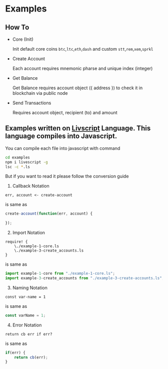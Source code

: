 # Examples 

## How To

* Core (Init)

  Init default core coins `btc`,`ltc`,`eth`,`dash` and custom `stt`,`rem`,`xem`,`sprkl`

* Create Account

  Each account requires mnemonic pharse and unique index (integer)

* Get Balance

  Get Balance requires account object ({ address }) to check it in blockchain via public node
  
* Send Transactions

  Requires account object, recipient (to) and amount
  
## Examples written on [Livscript](livescript.net) Language. This language compiles into Javascript.
   
   You can compile each file into javascript with command 
   
   ```sh
   cd examples
   npm i livescript -g
   lsc -c *.ls
   ```
   
   But if you want to read it please follow the conversion guide
   
   1. Callback Notation
   
   ```Livscript
   err, account <- create-account
   ```
   
   is same as 
   
   ```Javascript 
   create-account(function(err, account) {
       
   });
   ```
   
   2. Import Notation
   
   ```Livscript
   require! {
       \./example-1-core.ls
       \./example-3-create_accounts.ls
   }
   ```
   
   is same as 
   
   ```Javascript 
   import example-1-core from "./example-1-core.ls";
   import example-3-create_accounts from "./example-3-create-accounts.ls";
   ```
   
   3. Naming Notation
   
   ```Livscript
   const var-name = 1
   ```
   
   is same as 
   
   ```Javascript 
   const varName = 1;
   ```

   4. Error Notation
   
   ```Livscript
   return cb err if err?
   ```
   
   is same as 
   
   ```Javascript 
   if(err) {
       return cb(err);
   }
   ```